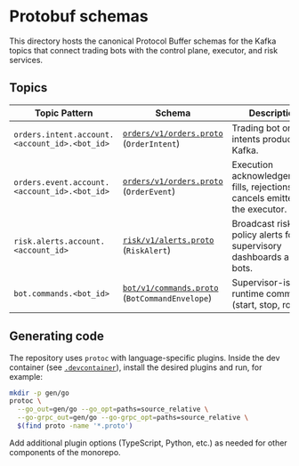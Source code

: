 # Protobuf schemas

This directory hosts the canonical Protocol Buffer schemas for the Kafka topics
that connect trading bots with the control plane, executor, and risk services.

## Topics

| Topic Pattern | Schema | Description |
| ------------- | ------ | ----------- |
| `orders.intent.account.<account_id>.<bot_id>` | [`orders/v1/orders.proto`](orders/v1/orders.proto) (`OrderIntent`) | Trading bot order intents produced to Kafka. |
| `orders.event.account.<account_id>.<bot_id>` | [`orders/v1/orders.proto`](orders/v1/orders.proto) (`OrderEvent`) | Execution acknowledgements, fills, rejections, and cancels emitted by the executor. |
| `risk.alerts.account.<account_id>` | [`risk/v1/alerts.proto`](risk/v1/alerts.proto) (`RiskAlert`) | Broadcast risk policy alerts for supervisory dashboards and bots. |
| `bot.commands.<bot_id>` | [`bot/v1/commands.proto`](bot/v1/commands.proto) (`BotCommandEnvelope`) | Supervisor-issued runtime commands (start, stop, rollout). |

## Generating code

The repository uses `protoc` with language-specific plugins. Inside the dev
container (see [`.devcontainer`](../.devcontainer)), install the desired plugins
and run, for example:

```bash
mkdir -p gen/go
protoc \
  --go_out=gen/go --go_opt=paths=source_relative \
  --go-grpc_out=gen/go --go-grpc_opt=paths=source_relative \
  $(find proto -name '*.proto')
```

Add additional plugin options (TypeScript, Python, etc.) as needed for other
components of the monorepo.
